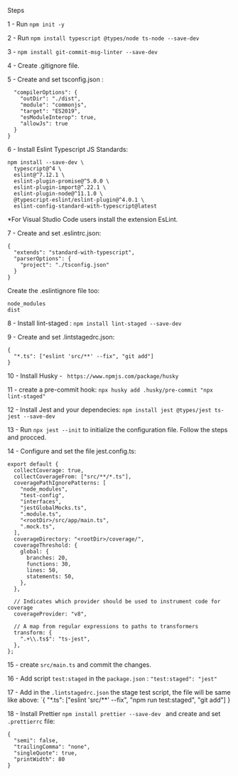 Steps

1 - Run `npm init -y`

2 - Run `npm install typescript @types/node ts-node --save-dev `

3 -  `npm install git-commit-msg-linter --save-dev`

4 - Create .gitignore file.

5 - Create and set tsconfig.json :
```{
  "compilerOptions": {
    "outDir": "./dist",
    "module": "commonjs",
    "target": "ES2019",
    "esModuleInterop": true,
    "allowJs": true
  }
}
```

6 - Install Eslint Typescript JS Standards:

```
npm install --save-dev \
  typescript@^4 \
  eslint@^7.12.1 \
  eslint-plugin-promise@^5.0.0 \
  eslint-plugin-import@^.22.1 \
  eslint-plugin-node@^11.1.0 \
  @typescript-eslint/eslint-plugin@^4.0.1 \
  eslint-config-standard-with-typescript@latest
```
  *For Visual Studio Code users install the extension EsLint.

7 - Create and set .eslintrc.json:
```
{
  "extends": "standard-with-typescript",
  "parserOptions": {
    "project": "./tsconfig.json"
  }
}
```
Create the .eslintignore file too:
```
node_modules
dist
```

8 - Install lint-staged : `npm install lint-staged --save-dev`

9 - Create and set .lintstagedrc.json:
```
{
  "*.ts": ["eslint 'src/**' --fix", "git add"]
}
```

10 - Install Husky - ` https://www.npmjs.com/package/husky` 

11 - create a pre-commit hook:
`npx husky add .husky/pre-commit "npx lint-staged" `

12 - Install Jest and your dependecies: `npm install jest @types/jest ts-jest --save-dev`

13 - Run `npx jest --init` to initialize the configuration file. Follow the steps and procced.

14 - Configure and set the file jest.config.ts:

```
export default {
  collectCoverage: true,
  collectCoverageFrom: ["src/**/*.ts"],
  coveragePathIgnorePatterns: [
    "node_modules",
    "test-config",
    "interfaces",
    "jestGlobalMocks.ts",
    ".module.ts",
    "<rootDir>/src/app/main.ts",
    ".mock.ts",
  ],
  coverageDirectory: "<rootDir>/coverage/",
  coverageThreshold: {
    global: {
      branches: 20,
      functions: 30,
      lines: 50,
      statements: 50,
    },
  },

  // Indicates which provider should be used to instrument code for coverage
  coverageProvider: "v8",

  // A map from regular expressions to paths to transformers
  transform: {
    ".+\\.ts$": "ts-jest",
  },
};

```

15 - create `src/main.ts` and commit the changes.

16 - Add script `test:staged` in the `package.json` :
`"test:staged": "jest"`

17 - Add in the `.lintstagedrc.json` the stage test script, the file will be same like above:
`{
  "*.ts": ["eslint 'src/**' --fix", "npm run test:staged", "git add"]
}

18 - Install Prettier ` npm install prettier --save-dev  ` and create and set `.prettierrc` file:
```
{
  "semi": false,
  "trailingComma": "none",
  "singleQuote": true,
  "printWidth": 80
}
```

